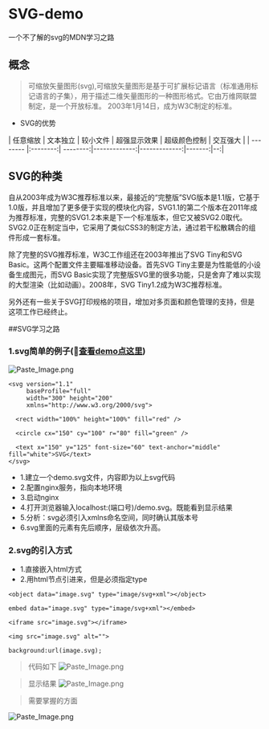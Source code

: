 # SVG-demo
一个不了解的svg的MDN学习之路
## 概念
> 可缩放矢量图形(svg),可缩放矢量图形是基于可扩展标记语言（标准通用标记语言的子集），用于描述二维矢量图形的一种图形格式。它由万维网联盟制定，是一个开放标准。
> 2003年1月14日，成为W3C制定的标准。
* SVG的优势

| 任意缩放 | 文本独立 | 较小文件 | 超强显示效果 | 超级颜色控制 | 交互强大 |
| -------- |:--------:| --------:|-------------:|-------------:|-------:|--:|
## SVG的种类
自从2003年成为W3C推荐标准以来，最接近的“完整版”SVG版本是1.1版，它基于1.0版，并且增加了更多便于实现的模块化内容，SVG1.1的第二个版本在2011年成为推荐标准，完整的SVG1.2本来是下一个标准版本，但它又被SVG2.0取代。SVG2.0正在制定当中，它采用了类似CSS3的制定方法，通过若干松散耦合的组件形成一套标准。

除了完整的SVG推荐标准，W3C工作组还在2003年推出了SVG Tiny和SVG Basic。这两个配置文件主要瞄准移动设备。首先SVG Tiny主要是为性能低的小设备生成图元，而SVG Basic实现了完整版SVG里的很多功能，只是舍弃了难以实现的大型渲染（比如动画）。2008年，SVG Tiny1.2成为W3C推荐标准。

另外还有一些关于SVG打印规格的项目，增加对多页面和颜色管理的支持，但是这项工作已经终止。

##SVG学习之路
### 1.svg简单的例子(:apple:[查看demo点这里](https://holidaying.github.io/SVG-demo/demo/index.html))

![Paste_Image.png](http://upload-images.jianshu.io/upload_images/2604175-06fafc8513dd0fb3.png?imageMogr2/auto-orient/strip%7CimageView2/2/w/1240)
```
<svg version="1.1"
     baseProfile="full"
     width="300" height="200"
     xmlns="http://www.w3.org/2000/svg">

  <rect width="100%" height="100%" fill="red" />

  <circle cx="150" cy="100" r="80" fill="green" />

  <text x="150" y="125" font-size="60" text-anchor="middle" fill="white">SVG</text>
</svg>
```
* 1.建立一个demo.svg文件，内容即为以上svg代码
* 2.配置nginx服务，指向本地环境
* 3.启动nginx
* 4.打开浏览器输入localhost:(端口号)/demo.svg。既能看到显示结果
* 5.分析：svg必须引入xmlns命名空间，同时确认其版本号
* 6.svg里面的元素有先后顺序，层级依次升高。
### 2.svg的引入方式
* 1.直接嵌入html方式
* 2.用html节点引进来，但是必须指定type
```
<object data="image.svg" type="image/svg+xml"></object>

embed data="image.svg" type="image/svg+xml"></embed>

<iframe src="image.svg"></iframe>

<img src="image.svg" alt="">

background:url(image.svg);

 ```

> 代码如下
![Paste_Image.png](http://upload-images.jianshu.io/upload_images/2604175-88a848a5c3d096bc.png?imageMogr2/auto-orient/strip%7CimageView2/2/w/1240)

> 显示结果
![Paste_Image.png](http://upload-images.jianshu.io/upload_images/2604175-361ef8c4ac693b01.png?imageMogr2/auto-orient/strip%7CimageView2/2/w/1240)

> 需要掌握的方面

![Paste_Image.png](http://upload-images.jianshu.io/upload_images/2604175-8ec17cee073784e7.png?imageMogr2/auto-orient/strip%7CimageView2/2/w/1240)